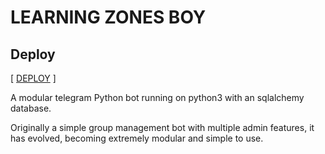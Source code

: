 # LEARNING ZONES BOY

## Deploy

[ [DEPLOY](https://heroku.com/deploy?template=https://github.com/THESANSKARILADKA/Learning-Zones-Manager) ]

A modular telegram Python bot running on python3 with an sqlalchemy database.

Originally a simple group management bot with multiple admin features, it has evolved, becoming extremely modular and 
simple to use.
